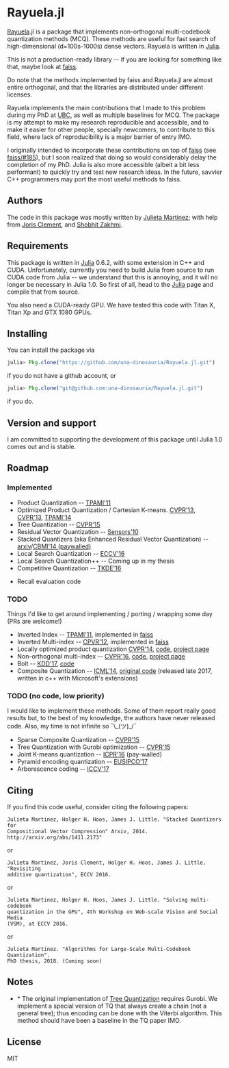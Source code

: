 # Rayuela.jl

[Rayuela](https://en.wikipedia.org/wiki/Hopscotch#Rayuela).jl is a package
that implements non-orthogonal multi-codebook quantization methods (MCQ).
These methods are useful for fast search of high-dimensional (d=100s-1000s) dense vectors.
Rayuela is written in [Julia](https://github.com/JuliaLang/julia).

This is not a production-ready library -- if you are looking for something
like that, maybe look at [faiss](https://github.com/facebookresearch/faiss).

Do note that the methods implemented by faiss and Rayuela.jl are almost entire orthogonal, and that the libraries are distributed under different licenses.

Rayuela implements the main contributions that I made to this problem during my
PhD at [UBC](https://cs.ubc.ca), as well as multiple baselines for MCQ.
The package is my attempt to make my research reproducible
and accessible, and to make it easier for other people, specially newcomers, to
contribute to this field, where lack of reproducibility is a major barrier of entry IMO.

I originally intended to incorporate these contributions on top of [faiss](https://github.com/facebookresearch/faiss)
(see [faiss/#185](https://github.com/facebookresearch/faiss/issues/185)),
but I soon realized that doing so would considerably delay the completion of my PhD.
Julia is also more accessible (albeit a bit less performant) to quickly try and
test new research ideas.
In the future, savvier C++ programmers may port the most useful methods to faiss.

## Authors

The code in this package was mostly written by
[Julieta Martinez](https://github.com/una-dinosauria/); with help from
[Joris Clement](https://github.com/flyingdutchman23), and
[Shobhit Zakhmi](https://github.com/Shobhit31).

## Requirements

This package is written in [Julia](https://github.com/JuliaLang/julia) 0.6.2, with some extension in C++ and CUDA.
Unfortunately, currently you need to build Julia from source to run CUDA code from Julia -- we understand that this is annoying, and it will no longer be necessary in Julia 1.0.
So first of all, head to the [Julia](https://github.com/JuliaLang/julia) page and compile that from source.

You also need a CUDA-ready GPU. We have tested this code with Titan X, Titan Xp and GTX 1080 GPUs.

## Installing

You can install the package via

```julia
julia> Pkg.clone("https://github.com/una-dinosauria/Rayuela.jl.git")
```

if you do not have a github account, or

```julia
julia> Pkg.clone("git@github.com:una-dinosauria/Rayuela.jl.git")
```

if you do.

## Version and support

I am committed to supporting the development of this package until Julia 1.0 comes out and is stable.

## Roadmap

### Implemented
- Product Quantization -- [TPAMI'11](https://hal.archives-ouvertes.fr/file/index/docid/514462/filename/paper_hal.pdf)
- Optimized Product Quantization / Cartesian K-means. [CVPR'13](http://www.cv-foundation.org/openaccess/content_cvpr_2013/papers/Norouzi_Cartesian_K-Means_2013_CVPR_paper.pdf), [CVPR'13](http://www.cv-foundation.org/openaccess/content_cvpr_2013/papers/Ge_Optimized_Product_Quantization_2013_CVPR_paper.pdf), [TPAMI'14](https://www.microsoft.com/en-us/research/wp-content/uploads/2013/11/pami13opq.pdf)
- Tree Quantization -- [CVPR'15](http://www.cv-foundation.org/openaccess/content_cvpr_2015/papers/Babenko_Tree_Quantization_for_2015_CVPR_paper.pdf)
- Residual Vector Quantization -- [Sensors'10](http://www.mdpi.com/1424-8220/10/12/11259/htm)
- Stacked Quantizers (aka Enhanced Residual Vector Quantization) -- [arxiv](https://arxiv.org/abs/1411.2173)/[CBMI'14 (paywalled)](http://ieeexplore.ieee.org/abstract/document/6849842/)
- Local Search Quantization -- [ECCV'16](https://www.cs.ubc.ca/~julm/papers/eccv16.pdf)
- Local Search Quantization++ -- Coming up in my thesis
- Competitive Quantization -- [TKDE'16](https://ieeexplore.ieee.org/abstract/document/7539664/)
<!-- - Some wrapping code to call and evaluate Composite Quantization -- [ICML'14](https://arxiv.org/pdf/1712.00955.pdf), [code](https://github.com/hellozting/CompositeQuantization) -->
- Recall evaluation code

### TODO
Things I'd like to get around implementing / porting / wrapping some day (PRs are welcome!)
- Inverted Index -- [TPAMI'11](https://hal.archives-ouvertes.fr/file/index/docid/514462/filename/paper_hal.pdf), implemented in [faiss](https://github.com/facebookresearch/faiss)
- Inverted Multi-index -- [CPVR'12](https://pdfs.semanticscholar.org/5bfb/5a42483e9b7051fab5e972a3b4627a8d6a76.pdf), implemented in [faiss](https://github.com/facebookresearch/faiss)
- Locally optimized product quantization [CVPR'14](http://image.ntua.gr/iva/files/lopq.pdf), [code](https://github.com/yahoo/lopq), [project page](http://image.ntua.gr/iva/research/lopq/)
- Non-orthogonal multi-index --
 [CVPR'16](http://www.cv-foundation.org/openaccess/content_cvpr_2016/papers/Babenko_Efficient_Indexing_of_CVPR_2016_paper.pdf), [code](https://github.com/arbabenko/GNOIMI), [project page](http://sites.skoltech.ru/compvision/noimi/)
- Bolt -- [KDD'17](https://pdfs.semanticscholar.org/edae/41dc0b511cd0455388c9fd0720a086078cc6.pdf), [code](https://github.com/dblalock/bolt)
- Composite Quantization -- [ICML'14](https://pdfs.semanticscholar.org/eb18/329fe6466f36b0dbacd00e405c8f8618e1cf.pdf), [original code](https://github.com/hellozting/CompositeQuantization) (released late 2017, written in c++ with Microsoft's extensions)

### TODO (no code, low priority)
I would like to implement these methods. Some of them report really good results but, to the best of my knowledge, the authors have never released code. Also, my time is not infinite so ¯\\\_(ツ)\_/¯

- Sparse Composite Quantization -- [CVPR'15](http://www.cv-foundation.org/openaccess/content_cvpr_2015/papers/Zhang_Sparse_Composite_Quantization_2015_CVPR_paper.pdf)
- Tree Quantization with Gurobi optimization -- [CVPR'15](http://www.cv-foundation.org/openaccess/content_cvpr_2015/papers/Babenko_Tree_Quantization_for_2015_CVPR_paper.pdf)
- Joint K-means quantization -- [ICPR'16](http://ieeexplore.ieee.org/document/7900200/#full-text-section) (pay-walled)
- Pyramid encoding quantization -- [EUSIPCO'17](http://www.eurasip.org/Proceedings/Eusipco/Eusipco2017/papers/1570339946.pdf)
- Arborescence coding -- [ICCV'17](http://sites.skoltech.ru/app/data/uploads/sites/25/2017/08/AnnArbor_ICCV17.pdf)

## Citing
If you find this code useful, consider citing the following papers:

```
Julieta Martinez, Holger H. Hoos, James J. Little. "Stacked Quantizers for
Compositional Vector Compression" Arxiv, 2014. http://arxiv.org/abs/1411.2173"
```
or
```
Julieta Martinez, Joris Clement, Holger H. Hoos, James J. Little. "Revisiting
additive quantization", ECCV 2016.
```
or
```
Julieta Martinez, Holger H. Hoos, James J. Little. "Solving multi-codebook
quantization in the GPU", 4th Workshop on Web-scale Vision and Social Media
(VSM), at ECCV 2016.
```
or
```
Julieta Martinez. "Algorithms for Large-Scale Multi-Codebook Quantization".
PhD thesis, 2018. (Coming soon)
```
<!-- or
```
LSQ++ publication (may appear soon)
``` -->

## Notes
<!-- * † I have made more contributions to MCQ, some of which are currently not included in this library. I am not putting them here until either they get published or I defend my PhD thesis -- whatever happens first. -->
* \* The original implementation of [Tree Quantization](http://www.cv-foundation.org/openaccess/content_cvpr_2015/papers/Babenko_Tree_Quantization_for_2015_CVPR_paper.pdf)
requires Gurobi. We implement a special version of TQ that always create a chain
(not a general tree); thus encoding can be done with the Viterbi algorithm.
This method should have been a baseline in the TQ paper IMO.

## License
MIT
